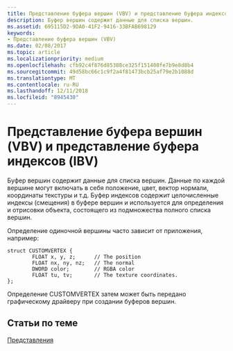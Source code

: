 ```yaml
---
title: Представление буфера вершин (VBV) и представление буфера индексов (IBV)
description: Буфер вершин содержит данные для списка вершин.
ms.assetid: 695115D2-9DA0-41F2-9416-33BFAB698129
keywords:
- Представление буфера вершин (VBV)
ms.date: 02/08/2017
ms.topic: article
ms.localizationpriority: medium
ms.openlocfilehash: cfb92c4f876d85388ce325f151408fe7b9e8d8b4
ms.sourcegitcommit: 49d58bc66c1c9f2a4f81473bcb25af79e2b1088d
ms.translationtype: MT
ms.contentlocale: ru-RU
ms.lasthandoff: 12/11/2018
ms.locfileid: "8945430"
---
```

# <a name="vertex-buffer-view-vbv-and-index-buffer-view-ibv"></a>Представление буфера вершин (VBV) и представление буфера индексов (IBV)


Буфер вершин содержит данные для списка вершин. Данные по каждой вершине могут включать в себя положение, цвет, вектор нормали, координаты текстуры и т.д. Буфер индексов содержит целочисленные индексы (смещения) в буфере вершин и используется для определения и отрисовки объекта, состоящего из подмножества полного списка вершин.

Определение одиночной вершины часто зависит от приложения, например:

``` syntax
struct CUSTOMVERTEX { 
        FLOAT x, y, z;      // The position
        FLOAT nx, ny, nz;   // The normal
        DWORD color;        // RGBA color
        FLOAT tu, tv;       // The texture coordinates. 
}; 
```

Определение CUSTOMVERTEX затем может быть передано графическому драйверу при создании буферов вершин.

## <a name="span-idrelated-topicsspanrelated-topics"></a><span id="related-topics"></span>Статьи по теме


[Представления](views.md)

 

 




